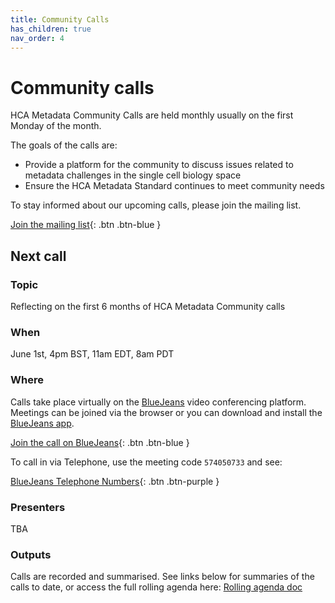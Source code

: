 ```yaml
---
title: Community Calls
has_children: true
nav_order: 4
---
```

<script src="https://kit.fontawesome.com/fc66878563.js" crossorigin="anonymous"></script>
# Community calls

HCA Metadata Community Calls are held monthly usually on the first Monday of the month. 

The goals of the calls are:
- Provide a platform for the community to discuss issues related to metadata challenges in the single cell biology space
- Ensure the HCA Metadata Standard continues to meet community needs

To stay informed about our upcoming calls, please join the mailing list.

[Join the mailing list](https://forms.gle/mwcKuD5WDR17aea69){: .btn .btn-blue }

## Next call

### <i class="fas fa-info-circle"></i> Topic

Reflecting on the first 6 months of HCA Metadata Community calls

### <i class="fas fa-calendar-alt"></i> When

June 1st, 4pm BST, 11am EDT, 8am PDT

### <i class="fas fa-map-marker-alt"></i> Where

Calls take place virtually on the [BlueJeans](https://www.bluejeans.com/) video conferencing platform. Meetings can be joined via the browser or you can download and install the [BlueJeans app](https://www.bluejeans.com/downloads).

[<i class="far fa-hand-point-up"></i> Join the call on BlueJeans](https://bluejeans.com/574050733){: .btn .btn-blue }

To call in via Telephone, use the meeting code `574050733` and see:

[<i class="fas fa-phone"></i> BlueJeans Telephone Numbers](https://www.bluejeans.com/premium-numbers){: .btn .btn-purple }

### <i class="fas fa-chalkboard-teacher"></i> Presenters

TBA

### <i class="far fa-comments"></i> Outputs

Calls are recorded and summarised. See links below for summaries of the calls to date, or access the full rolling agenda here: [Rolling agenda doc](https://docs.google.com/document/d/1SNKp4MffHJy2hCVQKw7xk5PXRcuN5EUozuA8N3xnTis/edit#heading=h.skfkpk6kkiqx)




